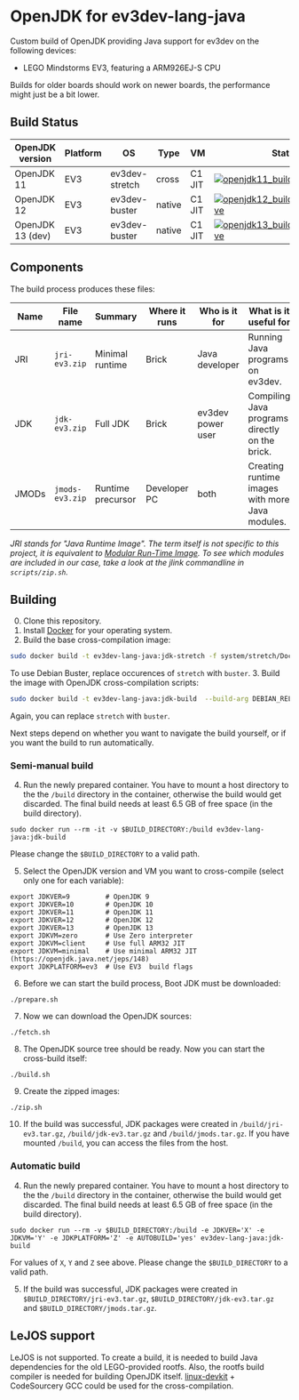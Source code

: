 # OpenJDK for ev3dev-lang-java
Custom build of OpenJDK providing Java support for ev3dev on the following devices:

* LEGO Mindstorms EV3, featuring a ARM926EJ-S CPU

Builds for older boards should work on newer boards, the performance might just be a bit lower.

## Build Status

| OpenJDK version  | Platform | OS             | Type   | VM     | Status                                        |
|------------------|----------|----------------|--------|--------|-----------------------------------------------|
| OpenJDK 11       | EV3      | ev3dev-stretch | cross  | C1 JIT | [![openjdk11_build_ev3_linux][1]][2]          |
| OpenJDK 12       | EV3      | ev3dev-buster  | native | C1 JIT | [![openjdk12_build_ev3_linux_native][3]][4]   |
| OpenJDK 13 (dev) | EV3      | ev3dev-buster  | native | C1 JIT | [![openjdk13_build_ev3_linux_native][5]][6] |

[1]: https://ci.adoptopenjdk.net/view/ev3dev/job/openjdk11_build_ev3_linux/badge/icon
[2]: https://ci.adoptopenjdk.net/view/ev3dev/job/openjdk11_build_ev3_linux/
[3]: https://ci.adoptopenjdk.net/view/ev3dev/job/openjdk12_build_ev3_linux_native/badge/icon
[4]: https://ci.adoptopenjdk.net/view/ev3dev/job/openjdk12_build_ev3_linux_native/
[5]: https://ci.adoptopenjdk.net/view/ev3dev/job/openjdk13_build_ev3_linux_native/badge/icon
[6]: https://ci.adoptopenjdk.net/view/ev3dev/job/openjdk13_build_ev3_linux_native/


## Components
The build process produces these files:

| Name  | File name       | Summary           | Where it runs | Who is it for     | What is it useful for                           |
|-------|-----------------|-------------------|---------------|-------------------|-------------------------------------------------|
| JRI   | `jri-ev3.zip`   | Minimal runtime   | Brick         | Java developer    | Running Java programs on ev3dev.                |
| JDK   | `jdk-ev3.zip`   | Full JDK          | Brick         | ev3dev power user | Compiling Java programs directly on the brick.  |
| JMODs | `jmods-ev3.zip` | Runtime precursor | Developer PC  | both              | Creating runtime images with more Java modules. |

_JRI stands for "Java Runtime Image". The term itself is not specific to this project,
it is equivalent to [Modular Run-Time Image](https://openjdk.java.net/jeps/220).
To see which modules are included in our case, take a look at the jlink commandline in `scripts/zip.sh`._

## Building

0. Clone this repository.
1. Install [Docker](https://docs.docker.com/engine/installation/) for your operating system.
2. Build the base cross-compilation image:
```sh
sudo docker build -t ev3dev-lang-java:jdk-stretch -f system/stretch/Dockerfile.armel system
```
To use Debian Buster, replace occurences of `stretch` with `buster`.
3. Build the image with OpenJDK cross-compilation scripts:
```sh
sudo docker build -t ev3dev-lang-java:jdk-build  --build-arg DEBIAN_RELEASE=stretch  -f scripts/Dockerfile scripts
```
Again, you can replace `stretch` with `buster`.

Next steps depend on whether you want to navigate the build yourself, or if you want the build to run automatically.

### Semi-manual build
4. Run the newly prepared container. You have to mount a host directory to the the `/build` directory in the container,
otherwise the build would get discarded. The final build needs at least 6.5 GB of free space (in the build directory).
```
sudo docker run --rm -it -v $BUILD_DIRECTORY:/build ev3dev-lang-java:jdk-build
```
Please change the `$BUILD_DIRECTORY` to a valid path.

5. Select the OpenJDK version and VM you want to cross-compile (select only one for each variable):
```
export JDKVER=9         # OpenJDK 9
export JDKVER=10        # OpenJDK 10
export JDKVER=11        # OpenJDK 11
export JDKVER=12        # OpenJDK 12
export JDKVER=13        # OpenJDK 13
export JDKVM=zero       # Use Zero interpreter
export JDKVM=client     # Use full ARM32 JIT
export JDKVM=minimal    # Use minimal ARM32 JIT (https://openjdk.java.net/jeps/148)
export JDKPLATFORM=ev3  # Use EV3  build flags
```
6. Before we can start the build process, Boot JDK must be downloaded:
```
./prepare.sh
```
7. Now we can download the OpenJDK sources:
```
./fetch.sh
```
8. The OpenJDK source tree should be ready. Now you can start the cross-build itself:
```
./build.sh
```
9. Create the zipped images:
```
./zip.sh
```
10. If the build was successful, JDK packages were created in `/build/jri-ev3.tar.gz`, `/build/jdk-ev3.tar.gz` and `/build/jmods.tar.gz`.
If you have mounted `/build`, you can access the files from the host.

### Automatic build
4. Run the newly prepared container. You have to mount a host directory to the the `/build` directory in the container,
otherwise the build would get discarded. The final build needs at least 6.5 GB of free space (in the build directory).
```
sudo docker run --rm -v $BUILD_DIRECTORY:/build -e JDKVER='X' -e JDKVM='Y' -e JDKPLATFORM='Z' -e AUTOBUILD='yes' ev3dev-lang-java:jdk-build
```
For values of `X`, `Y` and `Z` see above. Please change the `$BUILD_DIRECTORY` to a valid path.

5. If the build was successful, JDK packages were created in `$BUILD_DIRECTORY/jri-ev3.tar.gz`, `$BUILD_DIRECTORY/jdk-ev3.tar.gz` and `$BUILD_DIRECTORY/jmods.tar.gz`.


## LeJOS support

LeJOS is not supported. To create a build, it is needed to build Java dependencies
for the old LEGO-provided rootfs. Also, the rootfs build compiler is needed for building OpenJDK itself.
[linux-devkit](https://github.com/mindboards/ev3sources/tree/master/extra/linux-devkit) + CodeSourcery GCC could be used for the cross-compilation.
